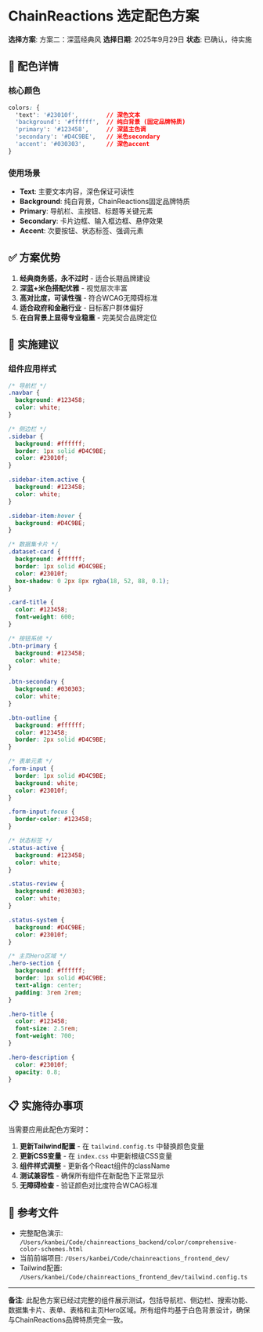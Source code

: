 # ChainReactions 选定配色方案

**选择方案**: 方案二：深蓝经典风
**选择日期**: 2025年9月29日
**状态**: 已确认，待实施

## 🎨 配色详情

### 核心颜色
```css
colors: {
  'text': '#23010f',        // 深色文本
  'background': '#ffffff',  // 纯白背景 (固定品牌特质)
  'primary': '#123458',     // 深蓝主色调
  'secondary': '#D4C9BE',   // 米色secondary
  'accent': '#030303',      // 深色accent
}
```

### 使用场景
- **Text**: 主要文本内容，深色保证可读性
- **Background**: 纯白背景，ChainReactions固定品牌特质
- **Primary**: 导航栏、主按钮、标题等关键元素
- **Secondary**: 卡片边框、输入框边框、悬停效果
- **Accent**: 次要按钮、状态标签、强调元素

## ✅ 方案优势

1. **经典商务感，永不过时** - 适合长期品牌建设
2. **深蓝+米色搭配优雅** - 视觉层次丰富
3. **高对比度，可读性强** - 符合WCAG无障碍标准
4. **适合政府和金融行业** - 目标客户群体偏好
5. **在白背景上显得专业稳重** - 完美契合品牌定位

## 🎯 实施建议

### 组件应用样式
```css
/* 导航栏 */
.navbar {
  background: #123458;
  color: white;
}

/* 侧边栏 */
.sidebar {
  background: #ffffff;
  border: 1px solid #D4C9BE;
  color: #23010f;
}

.sidebar-item.active {
  background: #123458;
  color: white;
}

.sidebar-item:hover {
  background: #D4C9BE;
}

/* 数据集卡片 */
.dataset-card {
  background: #ffffff;
  border: 1px solid #D4C9BE;
  color: #23010f;
  box-shadow: 0 2px 8px rgba(18, 52, 88, 0.1);
}

.card-title {
  color: #123458;
  font-weight: 600;
}

/* 按钮系统 */
.btn-primary {
  background: #123458;
  color: white;
}

.btn-secondary {
  background: #030303;
  color: white;
}

.btn-outline {
  background: #ffffff;
  color: #123458;
  border: 2px solid #D4C9BE;
}

/* 表单元素 */
.form-input {
  border: 1px solid #D4C9BE;
  background: white;
  color: #23010f;
}

.form-input:focus {
  border-color: #123458;
}

/* 状态标签 */
.status-active {
  background: #123458;
  color: white;
}

.status-review {
  background: #030303;
  color: white;
}

.status-system {
  background: #D4C9BE;
  color: #23010f;
}

/* 主页Hero区域 */
.hero-section {
  background: #ffffff;
  border: 1px solid #D4C9BE;
  text-align: center;
  padding: 3rem 2rem;
}

.hero-title {
  color: #123458;
  font-size: 2.5rem;
  font-weight: 700;
}

.hero-description {
  color: #23010f;
  opacity: 0.8;
}
```

## 📋 实施待办事项

当需要应用此配色方案时：

1. **更新Tailwind配置** - 在 `tailwind.config.ts` 中替换颜色变量
2. **更新CSS变量** - 在 `index.css` 中更新根级CSS变量
3. **组件样式调整** - 更新各个React组件的className
4. **测试兼容性** - 确保所有组件在新配色下正常显示
5. **无障碍检查** - 验证颜色对比度符合WCAG标准

## 🔗 参考文件

- 完整配色演示: `/Users/kanbei/Code/chainreactions_backend/color/comprehensive-color-schemes.html`
- 当前前端项目: `/Users/kanbei/Code/chainreactions_frontend_dev/`
- Tailwind配置: `/Users/kanbei/Code/chainreactions_frontend_dev/tailwind.config.ts`

---

**备注**: 此配色方案已经过完整的组件展示测试，包括导航栏、侧边栏、搜索功能、数据集卡片、表单、表格和主页Hero区域。所有组件均基于白色背景设计，确保与ChainReactions品牌特质完全一致。